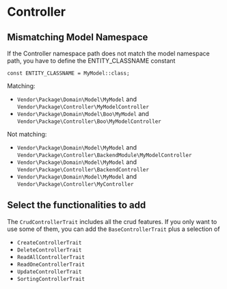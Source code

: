 # Controller
## Mismatching Model Namespace
If the Controller namespace path does not match the model namespace path, you have to define the ENTITY_CLASSNAME constant

```
const ENTITY_CLASSNAME = MyModel::class;
```

Matching:
* ``Vendor\Package\Domain\Model\MyModel`` and ``Vendor\Package\Controller\MyModelController``
* ``Vendor\Package\Domain\Model\Boo\MyModel`` and ``Vendor\Package\Controller\Boo\MyModelController``

Not matching:
* ``Vendor\Package\Domain\Model\MyModel`` and ``Vendor\Package\Controller\BackendModule\MyModelController``
* ``Vendor\Package\Domain\Model\MyModel`` and ``Vendor\Package\Controller\BackendController``
* ``Vendor\Package\Domain\Model\MyModel`` and ``Vendor\Package\Controller\MyController``


## Select the functionalities to add
The ``CrudControllerTrait`` includes all the crud features. 
If you only want to use some of them, you can add the ``BaseControllerTrait`` plus a selection of

* ``CreateControllerTrait``
* ``DeleteControllerTrait``
* ``ReadAllControllerTrait``
* ``ReadOneControllerTrait``
* ``UpdateControllerTrait``
* ``SortingControllerTrait``

